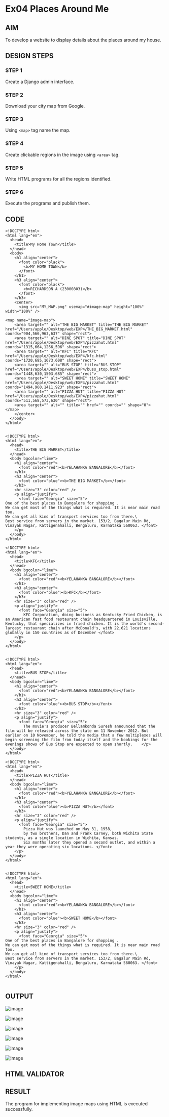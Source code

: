 # Ex04 Places Around Me
## AIM
To develop a website to display details about the places around my house.

## DESIGN STEPS

### STEP 1
Create a Django admin interface.

### STEP 2
Download your city map from Google.

### STEP 3
Using ```<map>``` tag name the map.

### STEP 4
Create clickable regions in the image using ```<area>``` tag.

### STEP 5
Write HTML programs for all the regions identified.

### STEP 6
Execute the programs and publish them.

## CODE
```
<!DOCTYPE html>
<html lang="en">
  <head>
    <title>My Home Town</title>
  </head>
  <body>
    <h1 align="center">
      <font color="black">
        <b>MY HOME TOWN</b>
      </font>
    </h1>
    <h3 align="center">
      <font color="black">
        <b>RICHARDSON A (23000803)</b>
      </font>
    </h3>
    <center>
      <img src="MY_MAP.png" usemap="#image-map" height="100%" width="100%" />

<map name="image-map">
    <area target="" alt="THE BIG MARKET" title="THE BIG MARKET" href="/Users/apple/Desktop/web/EXP4/THE_BIG_MARKET.html" coords="904,566,963,637" shape="rect">
    <area target="" alt="DINE SPOT" title="DINE SPOT" href="/Users/apple/Desktop/web/EXP4/pizzahut.html" coords="1315,664,1266,596" shape="rect">
    <area target="" alt="KFC" title="KFC" href="/Users/apple/Desktop/web/EXP4/kfc.html" coords="1720,685,1673,608" shape="rect">
    <area target="" alt="BUS STOP" title="BUS STOP" href="/Users/apple/Desktop/web/EXP4/buss_stop.html" coords="1448,630,1503,685" shape="rect">
    <area target="" alt="SWEET HOME" title="SWEET HOME" href="/Users/apple/Desktop/web/EXP4/pizzahut.html" coords="1494,960,1411,923" shape="rect">
    <area target="" alt="PIZZA HUT" title="PIZZA HUT" href="/Users/apple/Desktop/web/EXP4/pizzahut.html" coords="511,568,573,630" shape="rect">
    <area target="" alt="" title="" href="" coords="" shape="0">
</map>
    </center>
  </body>
</html>


<!DOCTYPE html>
<html lang="en">
  <head>
    <title>THE BIG MARKET</title>
  </head>
  <body bgcolor="lime">
    <h1 align="center">
      <font color="red"><b>YELAHANKA BANGALORE</b></font>
    </h1>
    <h3 align="center">
      <font color="blue"><b>THE BIG MARKET</b></font>
    </h3>
    <hr size="3" color="red" />
    <p align="justify">
      <font face="Georgia" size="5">
One of the best places in Bangalore for shopping .
We can get most of the things what is required. It is near main road too.
We can get all kind of transport services too from there.\
Best service from servers in the market. 153/2, Bagalur Main Rd, Vinayak Nagar, Kattigenahalli, Bengaluru, Karnataka 560063. </font>
    </p>
  </body>
</html>

<!DOCTYPE html>
<html lang="en">
  <head>
    <title>KFC</title>
  </head>
  <body bgcolor="lime">
    <h1 align="center">
      <font color="red"><b>YELAHANKA BANGALORE</b></font>
    </h1>
    <h3 align="center">
      <font color="blue"><b>KFC</b></font>
    </h3>
    <hr size="3" color="red" />
    <p align="justify">
      <font face="Georgia" size="5">
        KFC Corporation, doing business as Kentucky Fried Chicken, is an American fast food restaurant chain headquartered in Louisville, Kentucky, that specializes in fried chicken. It is the world's second-largest restaurant chain after McDonald's, with 22,621 locations globally in 150 countries as of December </font>
    </p>
  </body>
</html>


<!DOCTYPE html>
<html lang="en">
  <head>
    <title>BUS STOP</title>
  </head>
  <body bgcolor="lime">
    <h1 align="center">
      <font color="red"><b>YELAHANKA BANGALORE</b></font>
    </h1>
    <h3 align="center">
      <font color="blue"><b>BUS STOP</b></font>
    </h3>
    <hr size="3" color="red" />
    <p align="justify">
      <font face="Georgia" size="5">
        The movie's producer Bellamkonda Suresh announced that the film will be released across the state on 11 November 2012. But earlier on 10 November, he told the media that a few multiplexes will begin screening the film from today itself and the bookings for the evenings shows of Bus Stop are expected to open shortly.    </p>
  </body>
</html>

<!DOCTYPE html>
<html lang="en">
  <head>
    <title>PIZZA HUT</title>
  </head>
  <body bgcolor="lime">
    <h1 align="center">
      <font color="red"><b>YELAHANKA BANGALORE</b></font>
    </h1>
    <h3 align="center">
      <font color="blue"><b>PIZZA HUT</b></font>
    </h3>
    <hr size="3" color="red" />
    <p align="justify">
      <font face="Georgia" size="5">
        Pizza Hut was launched on May 31, 1958,
        by two brothers, Dan and Frank Carney, both Wichita State students, as a single location in Wichita, Kansas.
        Six months later they opened a second outlet, and within a year they were operating six locations. </font>
    </p>
  </body>
</html>


<!DOCTYPE html>
<html lang="en">
  <head>
    <title>SWEET HOME</title>
  </head>
  <body bgcolor="lime">
    <h1 align="center">
      <font color="red"><b>YELAHANKA BANGALORE</b></font>
    </h1>
    <h3 align="center">
      <font color="blue"><b>SWEET HOME</b></font>
    </h3>
    <hr size="3" color="red" />
    <p align="justify">
      <font face="Georgia" size="5">
One of the best places in Bangalore for shopping .
We can get most of the things what is required. It is near main road too.
We can get all kind of transport services too from there.\
Best service from servers in the market. 153/2, Bagalur Main Rd, Vinayak Nagar, Kattigenahalli, Bengaluru, Karnataka 560063. </font>
    </p>
  </body>
</html>


```


## OUTPUT

![image](https://github.com/Richard01072002/NearMe/assets/141472248/fa0d0e69-bdc0-4ebf-8f33-b9e044b7b2de)

![image](https://github.com/Richard01072002/NearMe/assets/141472248/e376c156-f9b3-4697-bd40-d569ebf18de6)

![image](https://github.com/Richard01072002/NearMe/assets/141472248/e1871123-c2c4-43ea-b962-0e2def8a47eb)

![image](https://github.com/Richard01072002/NearMe/assets/141472248/9de43ec9-f172-4423-a45e-7726a5eee280)

![image](https://github.com/Richard01072002/NearMe/assets/141472248/ea94c57c-5b45-47eb-a46d-c032aac51d5c)

![image](https://github.com/Richard01072002/NearMe/assets/141472248/89d9cd42-2922-4b98-9bec-9b069206047a)


## HTML VALIDATOR


## RESULT
The program for implementing image maps using HTML is executed successfully.
